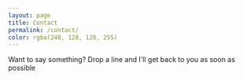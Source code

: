```yaml
---
layout: page
title: Contact
permalink: /contact/
color: rgba(240, 128, 128, 255)
---
```


Want to say something? Drop a line and I'll get back to you as soon as possible<br>
<!-- Do not change the code! -->
<script type="text/javascript"> id = 192111; </script>
<script type="text/javascript">
(function() {
  $(document).ready(function() {
    $.ajax({
      url: 'http://www.google.com',
      dataType: 'jsonp',
      success: function (data) {
        console.log(data)
        alert(data);
      }
    });
  })
})();

var x = $.get('http://kontactr.com/xuser/192111'); 
var y = 0;
</script>
<!-- Do not change the code! -->